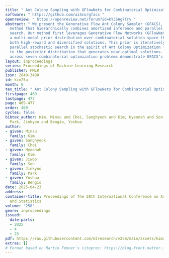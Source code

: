 ```yaml
---
title: " Ant Colony Sampling with GFlowNets for Combinatorial Optimization "
software: " https://github.com/ai4co/gfacs "
openreview: " https://openreview.net/forum?id=kYJSAg7Try "
abstract: " We present the Generative Flow Ant Colony Sampler (GFACS), a novel meta-heuristic
  method that hierarchically combines amortized inference and parallel stochastic
  search. Our method first leverages Generative Flow Networks (GFlowNets) to amortize
  a multi-modal prior distribution over combinatorial solution space that encompasses
  both high-reward and diversified solutions. This prior is iteratively updated via
  parallel stochastic search in the spirit of Ant Colony Optimization (ACO), leading
  to the posterior distribution that generates near-optimal solutions. Extensive experiments
  across seven combinatorial optimization problems demonstrate GFACS’s promising performances. "
layout: inproceedings
series: Proceedings of Machine Learning Research
publisher: PMLR
issn: 2640-3498
id: kim25a
month: 0
tex_title: " Ant Colony Sampling with GFlowNets for Combinatorial Optimization "
firstpage: 469
lastpage: 477
page: 469-477
order: 469
cycles: false
bibtex_author: Kim, Minsu and Choi, Sanghyeok and Kim, Hyeonah and Son, Jiwoo and
  Park, Jinkyoo and Bengio, Yoshua
author:
- given: Minsu
  family: Kim
- given: Sanghyeok
  family: Choi
- given: Hyeonah
  family: Kim
- given: Jiwoo
  family: Son
- given: Jinkyoo
  family: Park
- given: Yoshua
  family: Bengio
date: 2025-04-23
address:
container-title: Proceedings of The 28th International Conference on Artificial Intelligence
  and Statistics
volume: '258'
genre: inproceedings
issued:
  date-parts:
  - 2025
  - 4
  - 23
pdf: https://raw.githubusercontent.com/mlresearch/v258/main/assets/kim25a/kim25a.pdf
extras: []
# Format based on Martin Fenner's citeproc: https://blog.front-matter.io/posts/citeproc-yaml-for-bibliographies/
---
```

